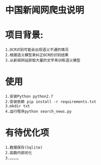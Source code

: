 # 中国新闻网爬虫说明

# 项目背景:
	1.OCR识别可能会出现语义不通的情况
	2.根据语义模型来纠正OCR的识别结果
	3.从新闻网站获取大量的文字来训练语义模型

# 使用
	1.安装Python python2.7
	2.安装依赖 pip install -r requirements.txt
	3.mkdir txt
	4.运行程序python search_news.py
# 有待优化项
	1.数据保存(Sqlite)
	2.函数内部优化
	3.。。。。。
	
